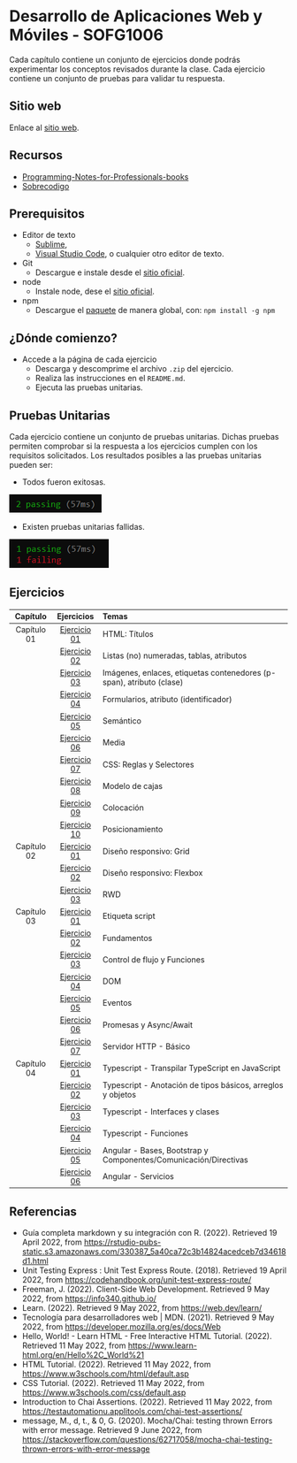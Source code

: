 # Desarrollo de Aplicaciones Web y Móviles - SOFG1006

Cada capítulo contiene un conjunto de ejercicios donde podrás experimentar los conceptos revisados durante la clase. Cada ejercicio contiene un conjunto de pruebas para validar tu respuesta.

## Sitio web

Enlace al [sitio web](https://dawmfiec.github.io/DAWM/).

## Recursos

*  [Programming-Notes-for-Professionals-books](https://github.com/bao-vn/Programming-Notes-for-Professionals-books/tree/master/GoalKicker)
*  [Sobrecodigo](https://www.instagram.com/sobrecodigo/)

## Prerequisitos

* Editor de texto 
	- [Sublime](https://www.sublimetext.com/3),
	- [Visual Studio Code](https://code.visualstudio.com/download), o cualquier otro editor de texto.
* Git
	- Descargue e instale desde el [sitio oficial](https://git-scm.com/downloads).
* node
	- Instale node, dese el [sitio oficial](https://nodejs.org/es/download/).
* npm
	- Descargue el [paquete](https://www.npmjs.com/package/download) de manera global, con: `npm install -g npm` 


## ¿Dónde comienzo?

* Accede a la página de cada ejercicio
	+ Descarga y descomprime el archivo `.zip` del ejercicio.
	+ Realiza las instrucciones en el `README.md`.
	+ Ejecuta las pruebas unitarias.


## Pruebas Unitarias

Cada ejercicio contiene un conjunto de pruebas unitarias. Dichas pruebas permiten comprobar si la respuesta a los ejercicios cumplen con los requisitos solicitados. Los resultados posibles a las pruebas unitarias pueden ser: 

* Todos fueron exitosas.

![image info](images/exito.png)

* Existen pruebas unitarias fallidas.

![image info](images/fallo.png) 

## Ejercicios

| Capítulo      | Ejercicios                                     | Temas    |
| :-----------: | :--------------------------------------------: | :------- |
| Capítulo 01   | [Ejercicio 01](Capítulo01/ejercicio01)         | HTML: Títulos  |
| 			    | [Ejercicio 02](Capítulo01/ejercicio02)         | Listas (no) numeradas, tablas, atributos   |
| 			    | [Ejercicio 03](Capítulo01/ejercicio03)         | Imágenes, enlaces, etiquetas contenedores (p-span), atributo (clase) |
| 			    | [Ejercicio 04](Capítulo01/ejercicio04)         | Formularios, atributo (identificador) |
| 			    | [Ejercicio 05](Capítulo01/ejercicio05)         | Semántico |
| 			    | [Ejercicio 06](Capítulo01/ejercicio06)         | Media |
| 			    | [Ejercicio 07](Capítulo01/ejercicio07)         | CSS: Reglas y Selectores |
| 			    | [Ejercicio 08](Capítulo01/ejercicio08)         | Modelo de cajas |
| 			    | [Ejercicio 09](Capítulo01/ejercicio09)         | Colocación |
| 			    | [Ejercicio 10](Capítulo01/ejercicio10)         | Posicionamiento |
| Capítulo 02   | [Ejercicio 01](Capítulo02/ejercicio01)         | Diseño responsivo: Grid  |
| 			    | [Ejercicio 02](Capítulo02/ejercicio02)         | Diseño responsivo: Flexbox  |
| 			    | [Ejercicio 03](Capítulo02/ejercicio03)         | RWD  |
| Capítulo 03   | [Ejercicio 01](Capítulo03/ejercicio01)         | Etiqueta script  |
| 				| [Ejercicio 02](Capítulo03/ejercicio02)         | Fundamentos  |
|               | [Ejercicio 03](Capítulo03/ejercicio03)         | Control de flujo y Funciones  |
| 				| [Ejercicio 04](Capítulo03/ejercicio04)         | DOM  |
| 				| [Ejercicio 05](Capítulo03/ejercicio05)         | Eventos |
| 				| [Ejercicio 06](Capítulo03/ejercicio06)         | Promesas y Async/Await  |
| 				| [Ejercicio 07](Capítulo03/ejercicio07)         | Servidor HTTP - Básico  |
| Capítulo 04   | [Ejercicio 01](Capítulo04/ejercicio01)         | Typescript - Transpilar TypeScript en JavaScript |
| 				| [Ejercicio 02](Capítulo04/ejercicio02)         | Typescript - Anotación de tipos básicos, arreglos y objetos |
| 				| [Ejercicio 03](Capítulo04/ejercicio03)         | Typescript - Interfaces y clases |
| 				| [Ejercicio 04](Capítulo04/ejercicio04)         | Typescript - Funciones |
| 				| [Ejercicio 05](Capítulo04/ejercicio05)         | Angular - Bases, Bootstrap y Componentes/Comunicación/Directivas |
| 				| [Ejercicio 06](Capítulo04/ejercicio06)         | Angular - Servicios |

## Referencias 

* Guía completa markdown y su integración con R. (2022). Retrieved 19 April 2022, from https://rstudio-pubs-static.s3.amazonaws.com/330387_5a40ca72c3b14824acedceb7d34618d1.html
* Unit Testing Express : Unit Test Express Route. (2018). Retrieved 19 April 2022, from https://codehandbook.org/unit-test-express-route/
* Freeman, J. (2022). Client-Side Web Development. Retrieved 9 May 2022, from https://info340.github.io/
* Learn. (2022). Retrieved 9 May 2022, from https://web.dev/learn/
* Tecnología para desarrolladores web | MDN. (2021). Retrieved 9 May 2022, from https://developer.mozilla.org/es/docs/Web
* Hello, World! - Learn HTML - Free Interactive HTML Tutorial. (2022). Retrieved 11 May 2022, from https://www.learn-html.org/en/Hello%2C_World%21
* HTML Tutorial. (2022). Retrieved 11 May 2022, from https://www.w3schools.com/html/default.asp
* CSS Tutorial. (2022). Retrieved 11 May 2022, from https://www.w3schools.com/css/default.asp
* Introduction to Chai Assertions. (2022). Retrieved 11 May 2022, from https://testautomationu.applitools.com/chai-test-assertions/
* message, M., d, t., & 0, G. (2020). Mocha/Chai: testing thrown Errors with error message. Retrieved 9 June 2022, from https://stackoverflow.com/questions/62717058/mocha-chai-testing-thrown-errors-with-error-message
